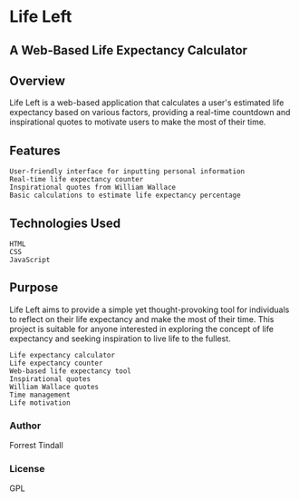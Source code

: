 # Life Left

## A Web-Based Life Expectancy Calculator

## Overview
Life Left is a web-based application that calculates a user's estimated life expectancy based on various factors, providing a real-time countdown and inspirational quotes to motivate users to make the most of their time.

## Features
    User-friendly interface for inputting personal information
    Real-time life expectancy counter
    Inspirational quotes from William Wallace
    Basic calculations to estimate life expectancy percentage

## Technologies Used
    HTML
    CSS
    JavaScript

## Purpose
Life Left aims to provide a simple yet thought-provoking tool for individuals to reflect on their life expectancy and make the most of their time. This project is suitable for anyone interested in exploring the concept of life expectancy and seeking inspiration to live life to the fullest.




    Life expectancy calculator
    Life expectancy counter
    Web-based life expectancy tool
    Inspirational quotes
    William Wallace quotes
    Time management
    Life motivation

### Author
Forrest Tindall

### License
GPL
